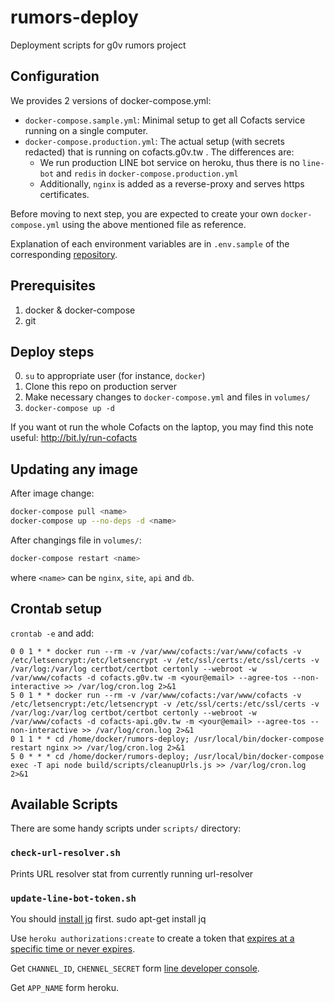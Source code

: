 # rumors-deploy

Deployment scripts for g0v rumors project

## Configuration

We provides 2 versions of docker-compose.yml:

- `docker-compose.sample.yml`: Minimal setup to get all Cofacts service running on a single computer.
- `docker-compose.production.yml`: The actual setup (with secrets redacted) that is running on cofacts.g0v.tw . The differences are:
  - We run production LINE bot service on heroku, thus there is no `line-bot` and `redis` in `docker-compose.production.yml`
  - Additionally, `nginx` is added as a reverse-proxy and serves https certificates.

Before moving to next step, you are expected to create your own `docker-compose.yml` using the above mentioned file as reference.

Explanation of each environment variables are in `.env.sample` of the corresponding [repository](https://github.com/cofacts/).

## Prerequisites

1. docker & docker-compose
2. git

## Deploy steps

0. `su` to appropriate user (for instance, `docker`)
1. Clone this repo on production server
2. Make necessary changes to `docker-compose.yml` and files in `volumes/`
3. `docker-compose up -d`

If you want ot run the whole Cofacts on the laptop, you may find this note useful:
<http://bit.ly/run-cofacts>

## Updating any image

After image change:

```bash
docker-compose pull <name>
docker-compose up --no-deps -d <name>
```

After changings file in `volumes/`:

```bash
docker-compose restart <name>
```

where `<name>` can be `nginx`, `site`, `api` and `db`.

## Crontab setup

`crontab -e` and add:

```text
0 0 1 * * docker run --rm -v /var/www/cofacts:/var/www/cofacts -v /etc/letsencrypt:/etc/letsencrypt -v /etc/ssl/certs:/etc/ssl/certs -v /var/log:/var/log certbot/certbot certonly --webroot -w /var/www/cofacts -d cofacts.g0v.tw -m <your@email> --agree-tos --non-interactive >> /var/log/cron.log 2>&1
5 0 1 * * docker run --rm -v /var/www/cofacts:/var/www/cofacts -v /etc/letsencrypt:/etc/letsencrypt -v /etc/ssl/certs:/etc/ssl/certs -v /var/log:/var/log certbot/certbot certonly --webroot -w /var/www/cofacts -d cofacts-api.g0v.tw -m <your@email> --agree-tos --non-interactive >> /var/log/cron.log 2>&1
0 1 1 * * cd /home/docker/rumors-deploy; /usr/local/bin/docker-compose restart nginx >> /var/log/cron.log 2>&1
5 0 * * * cd /home/docker/rumors-deploy; /usr/local/bin/docker-compose exec -T api node build/scripts/cleanupUrls.js >> /var/log/cron.log 2>&1
```

## Available Scripts

There are some handy scripts under `scripts/` directory:

### `check-url-resolver.sh`

Prints URL resolver stat from currently running url-resolver

### `update-line-bot-token.sh`

You should [install jq](https://stedolan.github.io/jq/download/) first.
sudo apt-get install jq

Use `heroku authorizations:create` to create a token that [expires at a specific time or never expires](https://help.heroku.com/PBGP6IDE/how-should-i-generate-an-api-key-that-allows-me-to-use-the-heroku-platform-api).

Get `CHANNEL_ID`, `CHENNEL_SECRET` form [line developer console](https://developers.line.biz/console/).

Get `APP_NAME` form heroku.
